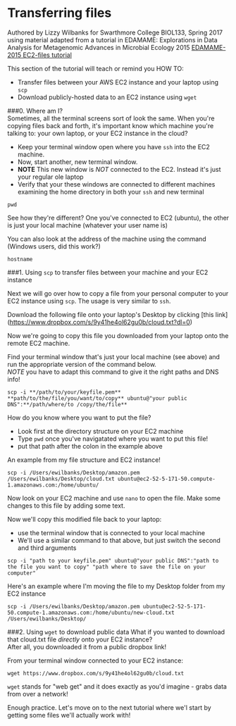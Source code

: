 # Transferring files
Authored by Lizzy Wilbanks for Swarthmore College BIOL133, Spring 2017
using material adapted from a tutorial in EDAMAME: Explorations in Data Analysis for Metagenomic Advances in Microbial Ecology 2015
[EDAMAME-2015 EC2-files tutorial](https://github.com/edamame-course/2015-tutorials/blob/master/final/2015-06-22-EC2_Connection_FileTransfer.md)

This section of the tutorial will teach or remind you HOW TO:
- Transfer files between your AWS EC2 instance and your laptop using `scp`
- Download publicly-hosted data to an EC2 instance using `wget`  

###0.  Where am I?  
Sometimes, all the terminal screens sort of look the same. When you're copying files back and forth, it's important know which machine you're talking to:  your own laptop, or your EC2 instance in the cloud?

- Keep your terminal window open where you have `ssh` into the EC2 machine. 
- Now, start another, new terminal window.  
 - **NOTE** This new window is *NOT* connected to the EC2.  Instead it's just your regular ole laptop
- Verify that your these windows are connected to different machines examining the home directory in both your `ssh` and new terminal

``` 
pwd
```
See how they're different? One you've connected to EC2 (ubuntu), the other is just your local machine (whatever your user name is)

You can also look at the address of the machine using the command (Windows users, did this work?)
```
hostname
```

###1. Using `scp` to transfer files between your machine and your EC2 instance

Next we will go over how to copy a file from your personal computer to your EC2 instance using `scp`. The usage is very similar to `ssh`.  

Download the following file onto your laptop's Desktop by clicking [this link] (https://www.dropbox.com/s/9y41he4ol62gu0b/cloud.txt?dl=0)

Now we're going to copy this file you downloaded from your laptop onto the remote EC2 machine.  

Find your terminal window that's just your local machine (see above) and run the appropriate version 
of the command below.  
*NOTE* you have to adapt this command to give it the right paths and DNS info!
```
scp -i **/path/to/your/keyfile.pem** **path/to/the/file/you/want/to/copy** ubuntu@"your public DNS":**/path/where/to /copy/the/file**
```
How do you know where you want to put the file?  
- Look first at the directory structure on your EC2 machine
- Type `pwd` once you've navigatated where you want to put this file!
- put that path after the colon in the example above

An example from my file structure and EC2 instance!
```
scp -i /Users/ewilbanks/Desktop/amazon.pem /Users/ewilbanks/Desktop/cloud.txt ubuntu@ec2-52-5-171-50.compute-1.amazonaws.com:/home/ubuntu/
```

Now look on your EC2 machine and use `nano` to open the file.
Make some changes to this file by adding some text.

Now we'll copy this modified file back to your laptop:
- use the terminal window that is connected to your local machine
- We'll use a similar command to that above, but just switch the second and third arguments
```
scp -i "path to your keyfile.pem" ubuntu@"your public DNS":"path to the file you want to copy" "path where to save the file on your computer"
```

Here's an example where I'm moving the file to my Desktop folder from my EC2 instance
```
scp -i /Users/ewilbanks/Desktop/amazon.pem ubuntu@ec2-52-5-171-50.compute-1.amazonaws.com:/home/ubuntu/new-cloud.txt /Users/ewilbanks/Desktop/ 
```

###2. Using `wget` to download public data
What if you wanted to download that cloud.txt file *directly* onto your EC2 instance?  
After all, you downloaded it from a public dropbox link!

From your terminal window connected to your EC2 instance:
```
wget https://www.dropbox.com/s/9y41he4ol62gu0b/cloud.txt

```
`wget` stands for "web get" and it does exactly as you'd imagine - grabs data from over a network!

Enough practice.  Let's move on to the next tutorial where we'l start by getting some files we'll actually work with!
